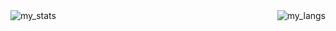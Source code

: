 <img alt="my_stats" align="left" width="%47" src="https://github-readme-stats.vercel.app/api?username=tokgozkerem&show_icons=true&theme=tokyonight" />
<img alt="my_langs" align="right" width="%47" src="https://github-readme-stats.vercel.app/api/top-langs/?username=tokgozkerem&layout=compact" />
